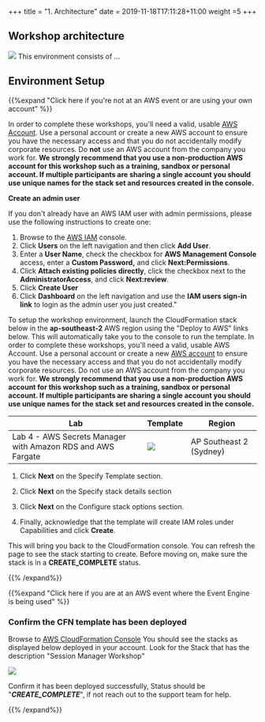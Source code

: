 +++
title = "1. Architecture"
date = 2019-11-18T17:11:28+11:00
weight =5
+++

## Workshop architecture
![](/images/virtual-proctor/sec-arch.png)
This environment consists of ...

## Environment Setup

{{%expand "Click here if you're not at an AWS event or are using your own account" %}}

In order to complete these workshops, you'll need a valid, usable [AWS Account](https://aws.amazon.com/getting-started/). Use a personal account or create a new AWS account to ensure you have the necessary access and that you do not accidentally modify corporate resources. Do **not** use an AWS account from the company you work for. **We strongly recommend that you use a non-production AWS account for this workshop such as a training, sandbox or personal account. If multiple participants are sharing a single account you should use unique names for the stack set and resources created in the console.**

**Create an admin user**

If you don't already have an AWS IAM user with admin permissions, please use the following instructions to create one:

1. Browse to the [AWS IAM](https://console.aws.amazon.com/iam/) console.
2. Click **Users** on the left navigation and then click **Add User**.
3. Enter a **User Name**, check the checkbox for **AWS Management Console** access, enter a **Custom Password,** and click **Next:Permissions**.
4. Click **Attach existing policies directly**, click the checkbox next to the **AdministratorAccess**, and click **Next:review**.
5. Click **Create User**
6. Click **Dashboard** on the left navigation and use the **IAM users sign-in link** to login as the admin user you just created."

To setup the workshop environment, launch the CloudFormation stack below in the **ap-southeast-2** AWS region using the "Deploy to AWS" links below. This will automatically take you to the console to run the template. In order to complete these workshops, you'll need a valid, usable AWS Account. Use a personal account or create a new [AWS account](https://aws.amazon.com/getting-started/) to ensure you have the necessary access and that you do not accidentally modify corporate resources. Do not use an AWS account from the company you work for. **We strongly recommend that you use a non-production AWS account for this workshop such as a training, sandbox or personal account. If multiple participants are sharing a single account you should use unique names for the stack set and resources created in the console.**

| Lab | Template | Region |
|-----|----------|---------|
| Lab 4 - AWS Secrets Manager with Amazon RDS and AWS Fargate | [![](/images/deploy-to-aws.png)](https://console.aws.amazon.com/cloudformation/home?region=ap-southeast-2#/stacks/new?stackName=secrets&templateURL=https://patesumi-webcontent.s3-ap-southeast-2.amazonaws.com/downloads/secretsmgr.yml) | AP Southeast 2 (Sydney) |

1. Click **Next** on the Specify Template section.

2. Click **Next** on the Specify stack details section

3. Click **Next** on the Configure stack options section.

4. Finally, acknowledge that the template will create IAM roles under Capabilities and click **Create**.

This will bring you back to the CloudFormation console. You can refresh the page to see the stack starting to create. Before moving on, make sure the stack is in a **CREATE_COMPLETE** status. 

{{% /expand%}}


{{%expand "Click here if you are at an AWS event where the Event Engine is being used" %}}

### Confirm the CFN template has been deployed

Browse to [AWS CloudFormation Console](https://ap-southeast-2.console.aws.amazon.com/cloudformation)
You should see the stacks as displayed below deployed in your account. Look for the Stack that has the description "Session Manager Workshop"

![](/images/sec-2.png)

Confirm it has been deployed successfully, Status should be "***CREATE_COMPLETE***", if not reach out to the support team for help.

{{% /expand%}}
